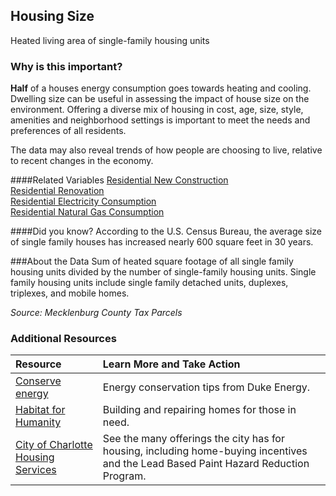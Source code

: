 ## Housing Size
Heated living area of single-family housing units 

### Why is this important?
**Half** of a houses energy consumption goes towards heating and cooling. Dwelling size can be useful in assessing the impact of house size on the environment. Offering a diverse mix of housing in cost, age, size, style, amenities and neighborhood settings is important to meet the needs and preferences of all residents.   

The data may also reveal trends of how people are choosing to live, relative to recent changes in the economy.

####Related Variables
<a href="javascript:void(0)" onclick="model.metricId = 'm8'">Residential New Construction</a>  
<a href="javascript:void(0)" onclick="model.metricId = 'm9'">Residential Renovation</a>  
<a href="javascript:void(0)" onclick="model.metricId = 'm26'">Residential Electricity Consumption</a>  
<a href="javascript:void(0)" onclick="model.metricId = 'm77'">Residential Natural Gas Consumption</a>  

####Did you know?
According to the U.S. Census Bureau, the average size of single family houses has increased nearly 600 square feet in 30 years.

###About the Data
Sum of heated square footage of all single family housing units divided by the number of single-family housing units. Single family housing units include single family detached units, duplexes, triplexes, and mobile homes. 

_Source: Mecklenburg County Tax Parcels_

### Additional Resources
|Resource | Learn More and Take Action | 
|:--- | :--- |
|[Conserve energy](http://www.duke-energy.com/north-carolina/savings/lower-your-bill.asp)| Energy conservation tips from Duke Energy.
|[Habitat for Humanity](http://www.habitatcharlotte.org/)| Building and repairing homes for those in need. 
|[City of Charlotte Housing Services](http://charmeck.org/city/charlotte/nbs/housing/Pages/CityHousingPrograms.aspx) |See the many offerings the city has for housing, including home-buying incentives and the Lead Based Paint Hazard Reduction Program.